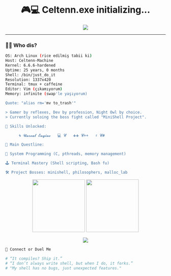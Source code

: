 <!-- Celtenn's Gamer Dev GitHub Profile README -->

<h1 align="center">🎮💻 Celtenn.exe initializing...</h1>

<p align="center">
  <img src="https://readme-typing-svg.demolab.com?font=Fira+Code&size=22&pause=1000&color=00FFCC&center=true&vCenter=true&width=500&lines=printf(%22Hello%2C+World!%22);return+0;Game+Dev+Mode+Activated;Building+a+Shell%2C+literally" />
</p>

---

### 🧙‍♂️ Who dis?
```bash
OS: Arch Linux (rice edilmiş tabii ki)
Host: Celtenn-Machine
Kernel: 6.6.6-hardened
Uptime: 25 years, 0 months
Shell: /bin/just_do_it
Resolution: 1337x420
Terminal: tmux + caffeine
Editor: Vim (çıkamıyorum)
Memory: infinite (swap'le yaşıyorum)

Quote: "alias rm='mv to_trash'"

> Gamer by reflexes, Dev by profession, Night Owl by choice.
> Currently soloing the boss fight called "MiniShell Project".

🧠 Skills Unlocked:

      🌀 𝓤𝓷𝓻𝓮𝓪𝓵 𝓔𝓷𝓰𝓲𝓷𝓮   💻 𝓒   ➕➕ 𝓒++   ♯ 𝓒#

🎯 Main Questline:

🧬 System Programming (C, pthreads, memory management)

🕹️ Terminal Mastery (Shell scripting, Bash fu)

🛠️ Project Bosses: minishell, philosophers, malloc_lab

```
<p align="center"> <img src="https://github-readme-stats.vercel.app/api?username=Celtenn&show_icons=true&theme=tokyonight&hide_border=true" height="165" /> <img src="https://github-readme-streak-stats.herokuapp.com/?user=Celtenn&theme=tokyonight&hide_border=true" height="165"/> </p>

<p align="center"> <img src="https://github-profile-trophy.vercel.app/?username=Celtenn&theme=gruvbox&no-frame=true&margin-w=5" /> </p>

```bash
🔗 Connect or Duel Me

# “It compiles? Ship it.”
# “I don’t always write shell, but when I do, it forks.”
# "My shell has no bugs, just unexpected features."
```
